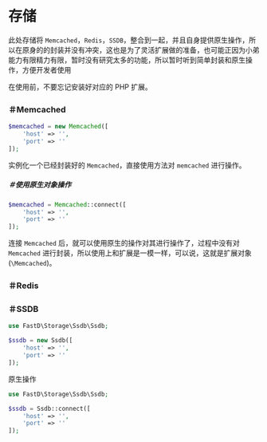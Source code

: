 # 存储

此处存储将 `Memcached`，`Redis`，`SSDB`，整合到一起，并且自身提供原生操作，所以在原身的的封装并没有冲突，这也是为了灵活扩展做的准备，也可能正因为小弟能力有限精力有限，暂时没有研究太多的功能，所以暂时听到简单封装和原生操作，方便开发者使用

在使用前，不要忘记安装好对应的 PHP 扩展。

### ＃Memcached

```php
$memcached = new Memcached([
    'host' => '',
    'port' => ''
]);
```

实例化一个已经封装好的 `Memcached`，直接使用方法对 `memcached` 进行操作。

##### ＃使用原生对象操作

```php
$memcached = Memcached::connect([
    'host' => '',
    'port' => ''
]);
```

连接 `Memcached` 后，就可以使用原生的操作对其进行操作了，过程中没有对 `Memcached` 进行封装，所以使用上和扩展是一模一样，可以说，这就是扩展对象(`\Memcached`)。

### ＃Redis

### ＃SSDB

```php
use FastD\Storage\Ssdb\Ssdb;

$ssdb = new Ssdb([
    'host' => '',
    'port' => ''
]);
```

原生操作

```php
use FastD\Storage\Ssdb\Ssdb;

$ssdb = Ssdb::connect([
    'host' => '',
    'port' => ''
]);
```